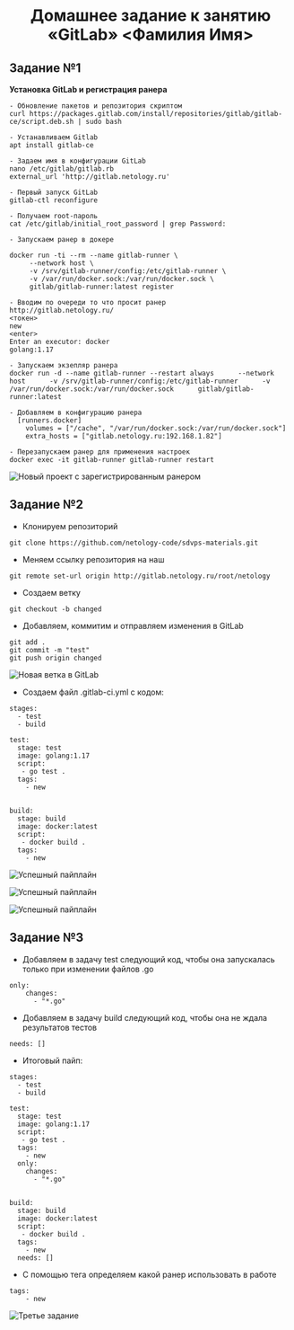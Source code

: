 # <p style="text-align:center;"> **Домашнее задание к занятию «GitLab»  <Фамилия Имя>** </p>

## Задание №1

**Установка GitLab и регистрация ранера**

```
- Обновление пакетов и репозитория скриптом
curl https://packages.gitlab.com/install/repositories/gitlab/gitlab-ce/script.deb.sh | sudo bash

- Устанавливаем Gitlab
apt install gitlab-ce

- Задаем имя в конфигурации GitLab
nano /etc/gitlab/gitlab.rb
external_url 'http://gitlab.netology.ru'

- Первый запуск GitLab
gitlab-ctl reconfigure

- Получаем root-пароль
cat /etc/gitlab/initial_root_password | grep Password:

- Запускаем ранер в докере 

docker run -ti --rm --name gitlab-runner \
     --network host \
     -v /srv/gitlab-runner/config:/etc/gitlab-runner \
     -v /var/run/docker.sock:/var/run/docker.sock \
     gitlab/gitlab-runner:latest register

- Вводим по очереди то что просит ранер
http://gitlab.netology.ru/
<токен>
new
<enter>
Enter an executor: docker
golang:1.17

- Запускаем экзепляр ранера
docker run -d --name gitlab-runner --restart always      --network host      -v /srv/gitlab-runner/config:/etc/gitlab-runner      -v /var/run/docker.sock:/var/run/docker.sock      gitlab/gitlab-runner:latest

- Добавляем в конфигурацию ранера
  [runners.docker]
    volumes = ["/cache", "/var/run/docker.sock:/var/run/docker.sock"]
    extra_hosts = ["gitlab.netology.ru:192.168.1.82"]

- Перезапускаем ранер для применения настроек
docker exec -it gitlab-runner gitlab-runner restart

```
![Новый проект с зарегистрированным ранером](https://github.com/AlexandeAbel/8-3-hv/blob/main/img/runner_project.png)


## Задание №2

- Клонируем репозиторий
```
git clone https://github.com/netology-code/sdvps-materials.git
```

- Меняем ссылку репозитория на наш
```
git remote set-url origin http://gitlab.netology.ru/root/netology
```

- Создаем ветку
```
git checkout -b changed
```

- Добавляем, коммитим и отправляем изменения в GitLab
```
git add .
git commit -m "test"
git push origin changed
```

![Новая ветка в GitLab](https://github.com/AlexandeAbel/8-3-hv/blob/main/img/pushed_branch.png)

- Создаем файл .gitlab-ci.yml с кодом:
```
stages:
  - test
  - build

test:
  stage: test
  image: golang:1.17
  script: 
   - go test .
  tags:
    - new


build:
  stage: build
  image: docker:latest
  script:
   - docker build .
  tags:
    - new
```

![Успешный пайплайн](https://github.com/AlexandeAbel/8-3-hv/blob/main/img/success_pipeline_1.png)

![Успешный пайплайн](https://github.com/AlexandeAbel/8-3-hv/blob/main/img/success_pipeline_2.png)

![Успешный пайплайн](https://github.com/AlexandeAbel/8-3-hv/blob/main/img/success_pipeline_3.png)

## Задание №3

- Добавляем в задачу test следующий код, чтобы она запускалась только при изменении файлов .go

``` 
only:
    changes:
      - "*.go"
```

- Добавляем в задачу build следующий код, чтобы она не ждала результатов тестов

```
needs: []
```

- Итоговый пайп:

```
stages:
  - test
  - build

test:
  stage: test
  image: golang:1.17
  script: 
   - go test .
  tags:
    - new
  only:
    changes:
      - "*.go"


build:
  stage: build
  image: docker:latest
  script:
   - docker build .
  tags:
    - new
  needs: []
```

- С помощью тега определяем какой ранер использовать в работе
```
tags:
    - new
```
![Третье задание](https://github.com/AlexandeAbel/8-3-hv/blob/main/img/task_3.png)
